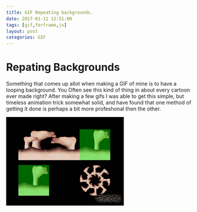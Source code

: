 ```yaml
---
title: GIF Repeating backgrounds.
date: 2017-01-11 12:51:00
tags: [gif,forframe,js]
layout: post
categories: GIF
---
```


# Repating Backgrounds

Something that comes up allot when making a GIF of mine is to have a looping background. You Often see this kind of thing in about every cartoon ever made right? After making a few gifs I was able to get this simple, but timeless animation trick somewhat solid, and have found that one method of getting it done is perhaps a bit more profeshonal then the other.

<!-- more -->

![repeating background](https://raw.githubusercontent.com/stintosestudios/forFrame_collection_1_5_3/master/projects/footback/gif/gif_1_320.gif)

